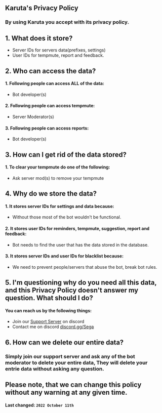 ## **Karuta's Privacy Policy**
### By using Karuta you accept with its privacy policy.

## 1. What does it store?

 - Server IDs for servers data(prefixes, settings)
 - User IDs for tempmute, report and feedback.

## 2. Who can access the data?

 #### 1. Following people can access ALL of the data:
 -  Bot developer(s)

#### 2. Following people can access tempmute:
- Server Moderator(s)

#### 3. Following people can access reports:
- Bot developer(s)

## 3. How can I get rid of the data stored? 

#### 1. To clear your tempmute do one of the following:
- Ask server mod(s) to remove your tempmute


## 4. Why do we store the data?

#### 1. It stores server IDs for settings and data because:
- Without those most of the bot wouldn't be functional.

#### 2. It stores user IDs for reminders, tempmute, suggestion, report and feedback:
- Bot needs to find the user that has the data stored in the database.

#### 3. It stores server IDs and user IDs for blacklist because:
- We need to prevent people/servers that abuse the bot, break bot rules.


## 5. I'm questioning why do you need all this data, and this Privacy Policy doesn't answer my question. What should I do?

#### You can reach us by the following things:
- Join our [Support Server](https://discord.gg/3txNVM6fNw) on discord
- Contact me on discord [discord.gg/Sega](https://discord.gg/3txNVM6fNw)

## 6. How can we delete our entire data?

### Simply join our support server and ask any of the bot moderator to delete your entire data, They will delete your entrie data without asking any question.


## Please note, that we can change this policy without any warning at any given time.
#### **Last changed:**  `2022 October 11th`
